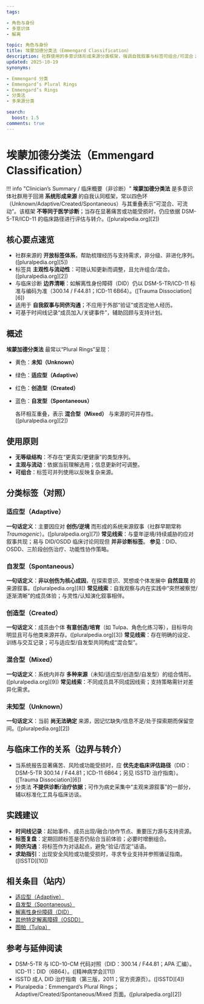 ```yaml
---
tags:

- 角色与身份
- 多意识体
- 解离

topic: 角色与身份
title: 埃蒙加德分类法（Emmengard Classification）
description: 社群使用的多意识体形成来源分类框架，强调自我叙事与标签可组合/可混合；非 DSM-5-TR/ICD-11 医学诊断，常用于与 Adaptive/Created/Spontaneous/Mixed 等经验对照。
updated: 2025-10-19
synonyms:

- Emmengard 分类
- Emmengard’s Plural Rings
- Emmengard’s Rings
- 分类法
- 多来源分类

search:
  boost: 1.5
comments: true
---
```


# 埃蒙加德分类法（Emmengard Classification）

!!! info "Clinician’s Summary / 临床概要（非诊断）"
**埃蒙加德分类法** 是多意识体社群用于回溯 **系统形成来源** 的自我认同框架，常以四色环（Unknown/Adaptive/Created/Spontaneous）与其重叠表示“可混合、可流动”。该框架 **不等同于医学诊断**；当存在显著痛苦或功能受损时，仍应依据 DSM-5-TR/ICD-11 的临床路径进行评估与转介。([pluralpedia.org][2])

## 核心要点速览

* 社群来源的 **开放标签体系**，帮助梳理经历与支持需求，非分级、非进化序列。([pluralpedia.org][5])
* 标签具 **主观性与流动性**：可随认知更新而调整，且允许组合/混合。([pluralpedia.org][2])
* 与临床诊断 **边界清晰**：如解离性身份障碍（DID）仍以 DSM-5-TR/ICD-11 标准与编码为准（300.14 / F44.81；ICD-11 6B64）。([Trauma Dissociation][6])
* 适用于 **自我叙事与同侪沟通**；不应用于外部“验证”或否定他人经历。
* 可基于时间线记录“成员加入/关键事件”，辅助回顾与支持计划。

## 概述

**埃蒙加德分类法** 最常以“Plural Rings”呈现：

- 黄色：**未知（Unknown）**
- 绿色：**适应型（Adaptive）**
- 红色：**创造型（Created）**
- 蓝色：**自发型（Spontaneous）**

  各环相互重叠，表示 **混合型（Mixed）** 与来源的可并存性。([pluralpedia.org][2])

## 使用原则

- **无等级结构**：不存在“更真实/更健康”的类型序列。
- **主观与流动**：依据当前理解选用；信息更新时可调整。
- **可组合**：标签可并列使用以反映复杂来源。

## 分类标签（对照）

### 适应型（Adaptive）

**一句话定义**：主要因应对 **创伤/逆境** 而形成的系统来源叙事（社群早期常称 *Traumagenic*）。([pluralpedia.org][7])
**常见线索**：与童年逆境/持续威胁的应对叙事共现；易与 DID/OSDD 临床讨论同现但 **并非诊断标签**。
**参见**：DID、OSDD、三阶段创伤治疗、功能性协作策略。

### 自发型（Spontaneous）

**一句话定义**：**非以创伤为核心成因**，在探索意识、冥想或个体发展中 **自然显现** 的来源叙事。([pluralpedia.org][8])
**常见线索**：自我观察与内在实践中“突然被察觉/逐渐清晰”的成员体验；与灵性/认知演化叙事相伴。

### 创造型（Created）

**一句话定义**：成员由个体 **有意创造/培育**（如 Tulpa、角色化练习等），目标导向明显且可与他类来源并存。([pluralpedia.org][3])
**常见线索**：存在明确的设定、训练与交互记录；可与适应型/自发型共同构成“混合型”。

### 混合型（Mixed）

**一句话定义**：系统内并存 **多种来源**（未知/适应型/创造型/自发型）的组合情形。([pluralpedia.org][9])
**常见线索**：不同成员具不同成因线索；支持策略需针对差异化需求。

### 未知型（Unknown）

**一句话定义**：当前 **尚无法确定** 来源，因记忆缺失/信息不足/处于探索期而保留空间。([pluralpedia.org][2])

## 与临床工作的关系（边界与转介）

* 当系统报告显著痛苦、风险或功能受损时，应 **优先走临床评估路径**（DID：DSM-5-TR 300.14 / F44.81；ICD-11 6B64；另见 ISSTD 治疗指南）。([Trauma Dissociation][6])
* 分类法 **不提供诊断/治疗依据**；可作为病史采集中“主观来源叙事”的一部分，辅以标准化工具与临床访谈。

## 实践建议

- **时间线记录**：起始事件、成员出现/融合/协作节点、重要压力源与支持资源。
- **标签复盘**：定期回顾标签是否仍贴合当前体验；必要时增删组合。
- **同侪沟通**：将标签作为对话起点，避免“验证/否定”话语。
- **求助指引**：出现安全风险或功能受损时，寻求专业支持并参照循证指南。([ISSTD][10])

## 相关条目（站内）

* [适应型（Adaptive）](Adaptive.md)
* [自发型（Spontaneous）](Spontaneous.md)
* [解离性身份障碍（DID）](DID.md)
* [其他特定解离障碍（OSDD）](OSDD.md)
* [图帕（Tulpa）](Tulpa.md)

## 参考与延伸阅读

* DSM-5-TR 与 ICD-10-CM 代码对照（DID：300.14 / F44.81；APA 汇编）。ICD-11：DID（6B64）。([精神病学会][11])
* ISSTD 成人 DID 治疗指南（第三版，2011；官方资源页）。([ISSTD][4])
* Pluralpedia：Emmengard’s Plural Rings；Adaptive/Created/Spontaneous/Mixed 页面。([pluralpedia.org][2])
